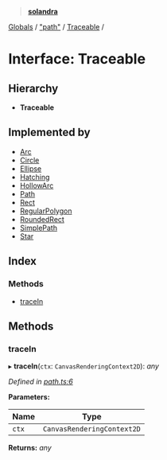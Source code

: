 > **[solandra](../README.md)**

[Globals](../README.md) / ["path"](../modules/_path_.md) / [Traceable](_path_.traceable.md) /

# Interface: Traceable

## Hierarchy

* **Traceable**

## Implemented by

* [Arc](../classes/_path_.arc.md)
* [Circle](../classes/_path_.circle.md)
* [Ellipse](../classes/_path_.ellipse.md)
* [Hatching](../classes/_path_.hatching.md)
* [HollowArc](../classes/_path_.hollowarc.md)
* [Path](../classes/_path_.path.md)
* [Rect](../classes/_path_.rect.md)
* [RegularPolygon](../classes/_path_.regularpolygon.md)
* [RoundedRect](../classes/_path_.roundedrect.md)
* [SimplePath](../classes/_path_.simplepath.md)
* [Star](../classes/_path_.star.md)

## Index

### Methods

* [traceIn](_path_.traceable.md#tracein)

## Methods

###  traceIn

▸ **traceIn**(`ctx`: `CanvasRenderingContext2D`): *any*

*Defined in [path.ts:6](https://github.com/jamesporter/solandra/blob/2971925/src/lib/path.ts#L6)*

**Parameters:**

Name | Type |
------ | ------ |
`ctx` | `CanvasRenderingContext2D` |

**Returns:** *any*